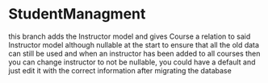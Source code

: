 # StudentManagment

this branch adds the Instructor model and gives Course a relation to said Instructor model although nullable at the start to ensure that all the old data can still be used and when an instructor has been added to all courses then you can change instructor to not be nullable, you could have a default and just edit it with the correct information after migrating the database